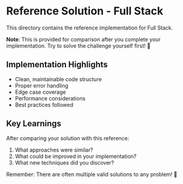 # Reference Solution - Full Stack

This directory contains the reference implementation for Full Stack.

**Note**: This is provided for comparison after you complete your implementation.
Try to solve the challenge yourself first! 🎯

## Implementation Highlights

- Clean, maintainable code structure
- Proper error handling
- Edge case coverage
- Performance considerations
- Best practices followed

## Key Learnings

After comparing your solution with this reference:
1. What approaches were similar?
2. What could be improved in your implementation?
3. What new techniques did you discover?

Remember: There are often multiple valid solutions to any problem! 🚀
